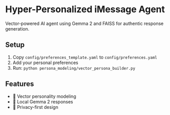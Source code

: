 # Hyper-Personalized iMessage Agent

Vector-powered AI agent using Gemma 2 and FAISS for authentic response generation.

## Setup
1. Copy `config/preferences_template.yaml` to `config/preferences.yaml`
2. Add your personal preferences
3. Run: `python persona_modeling/vector_persona_builder.py`

## Features
- 🧬 Vector personality modeling
- 🤖 Local Gemma 2 responses  
- 🔐 Privacy-first design